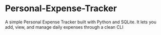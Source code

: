 # Personal-Expense-Tracker
A simple Personal Expense Tracker built with Python and SQLite. It lets you add, view, and manage daily expenses through a clean CLI
